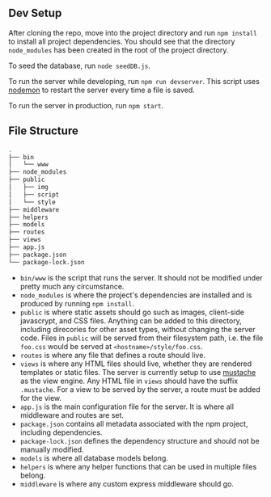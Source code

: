 ## Dev Setup

After cloning the repo, move into the project directory and run `npm install` to install all project dependencies. 
You should see that the directory `node_modules` has been created in the root of the project directory. 

To seed the database, run `node seedDB.js`. 

To run the server while developing, run `npm run devserver`. This script uses [nodemon](https://www.npmjs.com/package/nodemon)
to restart the server every time a file is saved. 

To run the server in production, run `npm start`.

## File Structure
```bash
.
├── bin
│   └── www
├── node_modules
├── public
│   ├── img
│   ├── script
│   └── style
├── middleware
├── helpers
├── models
├── routes
├── views
├── app.js
├── package.json
└── package-lock.json
```

* `bin/www` is the script that runs the server. It should not be modified under pretty much any circumstance.
* `node_modules` is where the project's dependencies are installed and is produced by running `npm install`.
* `public` is where static assets should go such as images, client-side javascrypt, and CSS files. Anything can be added to this directory, including direcories for other asset types, without changing the server code. Files in `public` will be served from their filesystem path, i.e. the file `foo.css` would be served at `<hostname>/style/foo.css`.
* `routes` is where any file that defines a route should live.
* `views` is where any HTML files should live, whether they are rendered templates or static files. The server is currently setup to use [mustache](https://www.npmjs.com/package/mustache) as the view engine. Any HTML file in `views` should have the suffix `.mustache`. For a view to be served by the server, a route must be added for the view.
* `app.js` is the main configuration file for the server. It is where all middleware and routes are set.
* `package.json` contains all metadata associated with the npm project, including dependencies.
* `package-lock.json` defines the dependency structure and should not be manually modified.
* `models` is where all database models belong.
* `helpers` is where any helper functions that can be used in multiple files belong.
* `middleware` is where any custom express middleware should go.